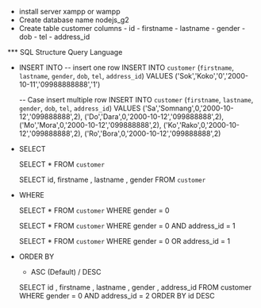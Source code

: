 
- install server xampp or wampp
- Create database name nodejs_g2
- Create table
    customer
        columns
        - id 
        - firstname
        - lastname
        - gender
        - dob
        - tel
        - address_id
        
*** SQL Structure Query Language
- INSERT INTO
    -- insert one row
    INSERT INTO `customer` (`firstname`, `lastname`, `gender`, `dob`, `tel`, `address_id`) VALUES ('Sok','Koko','0','2000-10-11','09988888888','1')

    -- Case insert multiple row
    INSERT INTO `customer` 
    (`firstname`, `lastname`, `gender`, `dob`, `tel`, `address_id`) VALUES 
    ('Sa','Somnang',0,'2000-10-12','099888888',2),
    ('Do','Dara',0,'2000-10-12','099888888',2),
    ('Mo','Mora',0,'2000-10-12','099888888',2),
    ('Ko','Rako',0,'2000-10-12','099888888',2),
    ('Ro','Bora',0,'2000-10-12','099888888',2)

- SELECT 
    
    SELECT * FROM `customer`

    SELECT id, firstname , lastname , gender FROM `customer` 

- WHERE

    SELECT * FROM `customer` WHERE gender = 0

    SELECT * FROM `customer` WHERE gender = 0 AND address_id = 1

    SELECT * FROM `customer` WHERE gender = 0 OR address_id = 1

- ORDER BY
    - ASC (Default) / DESC

    SELECT id , firstname , lastname  , gender , address_id
    FROM customer  
    WHERE gender = 0 AND address_id = 2
    ORDER BY id DESC